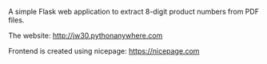 A simple Flask web application to extract 8-digit product numbers from PDF files.

The website: http://jw30.pythonanywhere.com

Frontend is created using nicepage: https://nicepage.com
